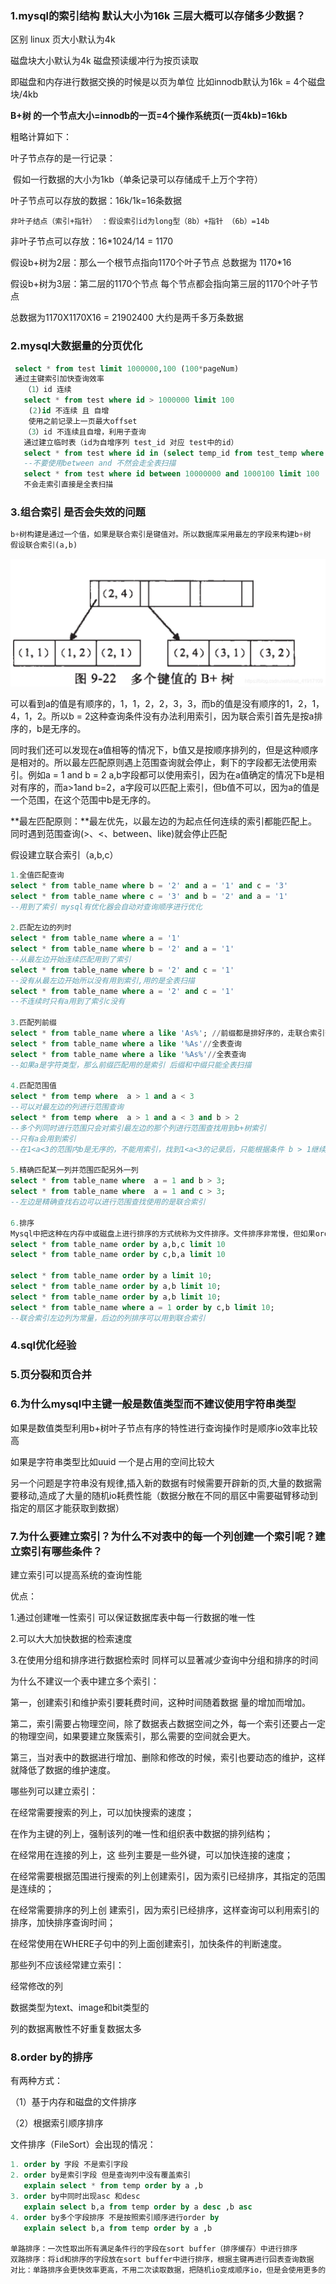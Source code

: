 ### 1.mysql的索引结构 默认大小为16k 三层大概可以存储多少数据？

  区别 linux 页大小默认为4k

  磁盘块大小默认为4k 磁盘预读缓冲行为按页读取

  即磁盘和内存进行数据交换的时候是以页为单位 比如innodb默认为16k = 4个磁盘块/4kb

  **B+树 的一个节点大小=innodb的一页=4个操作系统页(一页4kb)=16kb**

 粗略计算如下：

  叶子节点存的是一行记录：

​		假如一行数据的大小为1kb（单条记录可以存储成千上万个字符）

  叶子节点可以存放的数据：16k/1k=16条数据

   	非叶子结点（索引+指针） ：假设索引id为long型（8b）+指针 （6b）=14b

   非叶子节点可以存放：16*1024/14 = 1170

   假设b+树为2层：那么一个根节点指向1170个叶子节点 总数据为 1170*16

   假设b+树为3层：第二层的1170个节点 每个节点都会指向第三层的1170个叶子节点

   总数据为1170X1170X16 = 21902400 大约是两千多万条数据



### 2.mysql大数据量的分页优化

```sql
 select * from test limit 1000000,100 (100*pageNum)
 通过主键索引加快查询效率
   （1）id 连续 
   select * from test where id > 1000000 limit 100
    (2)id 不连续 且 自增
    使用之前记录上一页最大offset
   （3）id 不连续且自增，利用子查询 
   通过建立临时表（id为自增序列 test_id 对应 test中的id）
   select * from test where id in (select temp_id from test_temp where id > 1000000 order by id) limit 100
   --不要使用between and 不然会走全表扫描
   select * from test where id between 10000000 and 1000100 limit 100
   不会走索引直接是全表扫描
```

### 3.组合索引 是否会失效的问题

```sql
b+树构建是通过一个值，如果是联合索引是键值对。所以数据库采用最左的字段来构建b+树
假设联合索引(a,b)
```



![b+树](../static/img/mysql/b+树联合索引.png)



可以看到a的值是有顺序的，1，1，2，2，3，3，而b的值是没有顺序的1，2，1，4，1，2。所以b = 2这种查询条件没有办法利用索引，因为联合索引首先是按a排序的，b是无序的。

同时我们还可以发现在a值相等的情况下，b值又是按顺序排列的，但是这种顺序是相对的。所以最左匹配原则遇上范围查询就会停止，剩下的字段都无法使用索引。例如a = 1 and b = 2 a,b字段都可以使用索引，因为在a值确定的情况下b是相对有序的，而a>1and b=2，a字段可以匹配上索引，但b值不可以，因为a的值是一个范围，在这个范围中b是无序的。

**最左匹配原则：**最左优先，以最左边的为起点任何连续的索引都能匹配上。同时遇到范围查询(>、<、between、like)就会停止匹配

假设建立联合索引（a,b,c）

```sql
1.全值匹配查询
select * from table_name where b = '2' and a = '1' and c = '3' 
select * from table_name where c = '3' and b = '2' and a = '1'
--用到了索引 mysql有优化器会自动对查询顺序进行优化

2.匹配左边的列时
select * from table_name where a = '1'
select * from table_name where b = '2' and a = '1'
--从最左边开始连续匹配用到了索引
select * from table_name where b = '2' and c = '1'
--没有从最左边开始所以没有用到索引,用的是全表扫描
select * from table_name where a = '2' and c = '1'
--不连续时只有a用到了索引c没有

3.匹配列前缀
select * from table_name where a like 'As%'; //前缀都是排好序的，走联合索引查询
select * from table_name where a like '%As'//全表查询
select * from table_name where a like '%As%'//全表查询
--如果a是字符类型，那么前缀匹配用的是索引 后缀和中缀只能全表扫描

4.匹配范围值
select * from temp where  a > 1 and a < 3
--可以对最左边的列进行范围查询
select * from temp where  a > 1 and a < 3 and b > 2
--多个列同时进行范围只会对索引最左边的那个列进行范围查找用到b+树索引
--只有a会用到索引
--在1<a<3的范围内b是无序的，不能用索引，找到1<a<3的记录后，只能根据条件 b > 1继续逐条过滤

5.精确匹配某一列并范围匹配另外一列
select * from table_name where  a = 1 and b > 3;
select * from table_name where  a = 1 and c > 3;
--左边是精确查找右边可以进行范围查找使用的是联合索引

6.排序
Mysql中把这种在内存中或磁盘上进行排序的方式统称为文件排序。文件排序非常慢，但如果order子句用到了索引列，就有可能省去文件排序的步骤
select * from table_name order by a,b,c limit 10
select * from table_name order by c,b,a limit 10

select * from table_name order by a limit 10;
select * from table_name order by a,b limit 10;
select * from table_name order by a,b limit 10;
select * from table_name where a = 1 order by c,b limit 10;
--联合索引左边列为常量，后边的列排序可以用到联合索引 
```

### 4.sql优化经验



### 5.页分裂和页合并



### 6.为什么mysql中主键一般是数值类型而不建议使用字符串类型

如果是数值类型利用b+树叶子节点有序的特性进行查询操作时是顺序io效率比较高

如果是字符串类型比如uuid 一个是占用的空间比较大 

另一个问题是字符串没有规律,插入新的数据有时候需要开辟新的页,大量的数据需要移动,造成了大量的随机io耗费性能（数据分散在不同的扇区中需要磁臂移动到指定的扇区才能获取到数据）

### 7.为什么要建立索引？为什么不对表中的每一个列创建一个索引呢？建立索引有哪些条件？

建立索引可以提高系统的查询性能

优点：

1.通过创建唯一性索引 可以保证数据库表中每一行数据的唯一性

2.可以大大加快数据的检索速度

3.在使用分组和排序进行数据检索时 同样可以显著减少查询中分组和排序的时间

为什么不建议一个表中建立多个索引：

第一，创建索引和维护索引要耗费时间，这种时间随着数据 量的增加而增加。

第二，索引需要占物理空间，除了数据表占数据空间之外，每一个索引还要占一定的物理空间，如果要建立聚簇索引，那么需要的空间就会更大。

第三，当对表中的数据进行增加、删除和修改的时候，索引也要动态的维护，这样就降低了数据的维护速度。

哪些列可以建立索引：

在经常需要搜索的列上，可以加快搜索的速度；

在作为主键的列上，强制该列的唯一性和组织表中数据的排列结构；

在经常用在连接的列上，这 些列主要是一些外键，可以加快连接的速度；

在经常需要根据范围进行搜索的列上创建索引，因为索引已经排序，其指定的范围是连续的；

在经常需要排序的列上创 建索引，因为索引已经排序，这样查询可以利用索引的排序，加快排序查询时间；

在经常使用在WHERE子句中的列上面创建索引，加快条件的判断速度。

那些列不应该经常建立索引：

经常修改的列

数据类型为text、image和bit类型的

列的数据离散性不好重复数据太多



### 8.order by的排序

有两种方式：

（1）基于内存和磁盘的文件排序

（2）根据索引顺序排序

文件排序（FileSort）会出现的情况：

```sql
1. order by 字段 不是索引字段
2. order by是索引字段 但是查询列中没有覆盖索引
   explain select * from temp order by a ,b 
3. order by中同时出现asc 和desc 
   explain select b,a from temp order by a desc ,b asc
4. order by多个字段排序 不是按照索引顺序进行order by
   explain select b,a from temp order by a ,b 

单路排序：一次性取出所有满足条件行的字段在sort buffer（排序缓存）中进行排序
双路排序：将id和排序的字段放在sort buffer中进行排序，根据主键再进行回表查询数据
对比：单路排序会更快效率更高，不用二次读取数据，把随机io变成顺序io，但是会使用更多的空间
```

